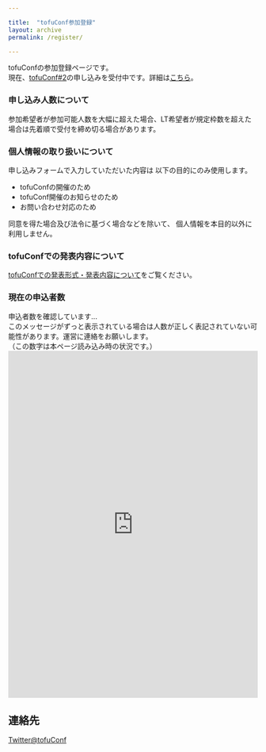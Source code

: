 ```yaml
---

title:  "tofuConf参加登録"
layout: archive
permalink: /register/

---
```


<script type="text/javascript">
<!--
var url = "https://script.google.com/macros/s/AKfycbz9F7KI37142zXaw9sgZROxylcUn-OdSU8T1aBoB7OL8OwToBY/exec"
var request = new XMLHttpRequest();
request.open('GET', url);
request.onreadystatechange = function () {
  if (request.readyState != 4) {
    document.getElementById("register").innerHTML="読み込み中...";
  } else if (request.status != 200) {
    document.getElementById("register").innerHTML="エラーが起きているようです。運営に問い合わせてください。";
  } else {
    document.getElementById("register").innerHTML="現在の申込者数は" + request.responseText + "人です。";
  }
};
request.send();

-->
</script>

tofuConfの参加登録ページです。  
現在、<a href="/2018-02-24/2nd-tofuconf-general.html" target="_blank">tofuConf#2</a>の申し込みを受付中です。詳細は<a href="/2018-02-24/2nd-tofuconf-general.html" target="_blank">こちら</a>。

### 申し込み人数について

参加希望者が参加可能人数を大幅に超えた場合、LT希望者が規定枠数を超えた場合は先着順で受付を締め切る場合があります。

### 個人情報の取り扱いについて

申し込みフォームで入力していただいた内容は
以下の目的にのみ使用します。

* tofuConfの開催のため
* tofuConf開催のお知らせのため
* お問い合わせ対応のため

同意を得た場合及び法令に基づく場合などを除いて、
個人情報を本目的以外に利用しません。

### tofuConfでの発表内容について

[tofuConfでの発表形式・発表内容について](/about/presentation.html)をご覧ください。

### 現在の申込者数

<div id="register">申込者数を確認しています...<br>
このメッセージがずっと表示されている場合は人数が正しく表記されていない可能性があります。運営に連絡をお願いします。</div>
（この数字は本ページ読み込み時の状況です。）

<iframe src="https://docs.google.com/forms/d/e/1FAIpQLSeYG4wpxs8d_uBdvD9EC7U62MnM-aZmToEqC7YBjOn2bn6rxw/viewform?embedded=true" width="100%" height="700" frameborder="0" marginheight="0" marginwidth="0">読み込んでいます...</iframe>


## 連絡先

[Twitter@tofuConf](https://twitter.com/tofuConf)
